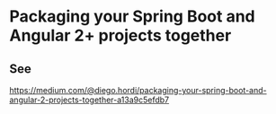# Packaging your Spring Boot and Angular 2+ projects together

## See
https://medium.com/@diego.hordi/packaging-your-spring-boot-and-angular-2-projects-together-a13a9c5efdb7
